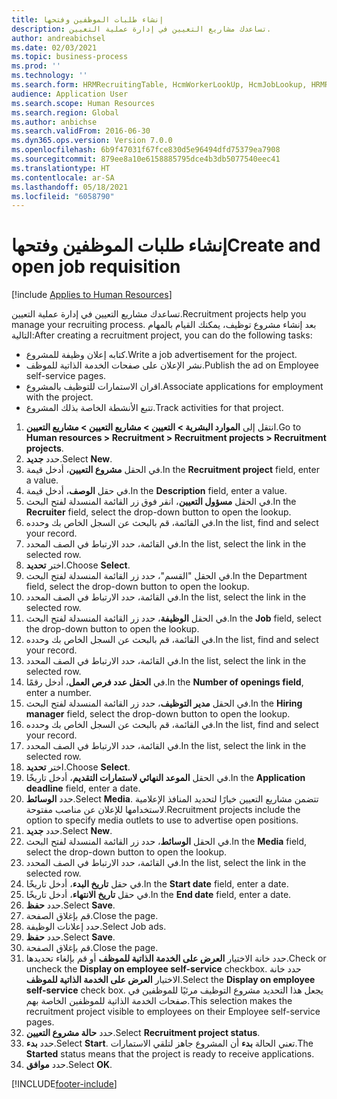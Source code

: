 ```yaml
---
title: إنشاء طلبات الموظفين وفتحها
description: تساعدك مشاريع التعيين في إدارة عملية التعيين.
author: andreabichsel
ms.date: 02/03/2021
ms.topic: business-process
ms.prod: ''
ms.technology: ''
ms.search.form: HRMRecruitingTable, HcmWorkerLookUp, HcmJobLookup, HRMRecruitingMedia, HRMRecruitingJobAd, HcmPersonnelManagementWorkspace
audience: Application User
ms.search.scope: Human Resources
ms.search.region: Global
ms.author: anbichse
ms.search.validFrom: 2016-06-30
ms.dyn365.ops.version: Version 7.0.0
ms.openlocfilehash: 6b9f47031f67fce830d5e96494dfd75379ea7908
ms.sourcegitcommit: 879ee8a10e6158885795dce4b3db5077540eec41
ms.translationtype: HT
ms.contentlocale: ar-SA
ms.lasthandoff: 05/18/2021
ms.locfileid: "6058790"
---
```

# <a name="create-and-open-job-requisition"></a><span data-ttu-id="fde3f-103">إنشاء طلبات الموظفين وفتحها</span><span class="sxs-lookup"><span data-stu-id="fde3f-103">Create and open job requisition</span></span>

[!include [Applies to Human Resources](../includes/applies-to-hr.md)]

<span data-ttu-id="fde3f-104">تساعدك مشاريع التعيين في إدارة عملية التعيين.</span><span class="sxs-lookup"><span data-stu-id="fde3f-104">Recruitment projects help you manage your recruiting process.</span></span> <span data-ttu-id="fde3f-105">بعد إنشاء مشروع توظيف، يمكنك القيام بالمهام التالية:</span><span class="sxs-lookup"><span data-stu-id="fde3f-105">After creating a recruitment project, you can do the following tasks:</span></span>

- <span data-ttu-id="fde3f-106">كتابه إعلان وظيفة للمشروع.</span><span class="sxs-lookup"><span data-stu-id="fde3f-106">Write a job advertisement for the project.</span></span>
- <span data-ttu-id="fde3f-107">نشر الإعلان على صفحات الخدمة الذاتية للموظف.</span><span class="sxs-lookup"><span data-stu-id="fde3f-107">Publish the ad on Employee self-service pages.</span></span>
- <span data-ttu-id="fde3f-108">اقران الاستمارات للتوظيف بالمشروع.</span><span class="sxs-lookup"><span data-stu-id="fde3f-108">Associate applications for employment with the project.</span></span>
- <span data-ttu-id="fde3f-109">تتبع الأنشطة الخاصة بذلك المشروع.</span><span class="sxs-lookup"><span data-stu-id="fde3f-109">Track activities for that project.</span></span> 

1. <span data-ttu-id="fde3f-110">انتقل إلى **الموارد البشرية > التعيين > مشاريع التعيين > مشاريع التعيين**.</span><span class="sxs-lookup"><span data-stu-id="fde3f-110">Go to **Human resources > Recruitment > Recruitment projects > Recruitment projects**.</span></span>
2. <span data-ttu-id="fde3f-111">حدد **جديد**.</span><span class="sxs-lookup"><span data-stu-id="fde3f-111">Select **New**.</span></span>
3. <span data-ttu-id="fde3f-112">في الحقل **مشروع التعيين**، أدخل قيمة.</span><span class="sxs-lookup"><span data-stu-id="fde3f-112">In the **Recruitment project** field, enter a value.</span></span>
4. <span data-ttu-id="fde3f-113">في حقل **الوصف**، أدخل قيمة.</span><span class="sxs-lookup"><span data-stu-id="fde3f-113">In the **Description** field, enter a value.</span></span>
5. <span data-ttu-id="fde3f-114">في الحقل **مسؤول التعيين**، انقر فوق زر القائمة المنسدلة لفتح البحث.</span><span class="sxs-lookup"><span data-stu-id="fde3f-114">In the **Recruiter** field, select the drop-down button to open the lookup.</span></span>
6. <span data-ttu-id="fde3f-115">في القائمة، قم بالبحث عن السجل الخاص بك وحدده.</span><span class="sxs-lookup"><span data-stu-id="fde3f-115">In the list, find and select your record.</span></span>
7. <span data-ttu-id="fde3f-116">في القائمة، حدد الارتباط في الصف المحدد.</span><span class="sxs-lookup"><span data-stu-id="fde3f-116">In the list, select the link in the selected row.</span></span>
8. <span data-ttu-id="fde3f-117">اختر **تحديد**.</span><span class="sxs-lookup"><span data-stu-id="fde3f-117">Choose **Select**.</span></span>
9. <span data-ttu-id="fde3f-118">في الحقل "القسم"، حدد زر القائمة المنسدلة لفتح البحث.</span><span class="sxs-lookup"><span data-stu-id="fde3f-118">In the Department field, select the drop-down button to open the lookup.</span></span>
10. <span data-ttu-id="fde3f-119">في القائمة، حدد الارتباط في الصف المحدد.</span><span class="sxs-lookup"><span data-stu-id="fde3f-119">In the list, select the link in the selected row.</span></span>
11. <span data-ttu-id="fde3f-120">في الحقل **الوظيفة**، حدد زر القائمة المنسدلة لفتح البحث.</span><span class="sxs-lookup"><span data-stu-id="fde3f-120">In the **Job** field, select the drop-down button to open the lookup.</span></span>
12. <span data-ttu-id="fde3f-121">في القائمة، قم بالبحث عن السجل الخاص بك وحدده.</span><span class="sxs-lookup"><span data-stu-id="fde3f-121">In the list, find and select your record.</span></span>
13. <span data-ttu-id="fde3f-122">في القائمة، حدد الارتباط في الصف المحدد.</span><span class="sxs-lookup"><span data-stu-id="fde3f-122">In the list, select the link in the selected row.</span></span>
14. <span data-ttu-id="fde3f-123">في **الحقل عدد فرص العمل‬**، أدخل رقمًا.</span><span class="sxs-lookup"><span data-stu-id="fde3f-123">In the **Number of openings field**, enter a number.</span></span>
15. <span data-ttu-id="fde3f-124">في الحقل **مدير التوظيف‬**، حدد زر القائمة المنسدلة لفتح البحث.</span><span class="sxs-lookup"><span data-stu-id="fde3f-124">In the **Hiring manager** field, select the drop-down button to open the lookup.</span></span>
16. <span data-ttu-id="fde3f-125">في القائمة، قم بالبحث عن السجل الخاص بك وحدده.</span><span class="sxs-lookup"><span data-stu-id="fde3f-125">In the list, find and select your record.</span></span>
17. <span data-ttu-id="fde3f-126">في القائمة، حدد الارتباط في الصف المحدد.</span><span class="sxs-lookup"><span data-stu-id="fde3f-126">In the list, select the link in the selected row.</span></span>
18. <span data-ttu-id="fde3f-127">اختر **تحديد**.</span><span class="sxs-lookup"><span data-stu-id="fde3f-127">Choose **Select**.</span></span>
19. <span data-ttu-id="fde3f-128">في الحقل **الموعد النهائي لاستمارات التقديم‬**، أدخل تاريخًا.</span><span class="sxs-lookup"><span data-stu-id="fde3f-128">In the **Application deadline** field, enter a date.</span></span>
20. <span data-ttu-id="fde3f-129">حدد **الوسائط**.</span><span class="sxs-lookup"><span data-stu-id="fde3f-129">Select **Media**.</span></span> <span data-ttu-id="fde3f-130">تتضمن مشاريع التعيين خيارًا لتحديد المنافذ الإعلامية لاستخدامها للإعلان عن مناصب مفتوحة.</span><span class="sxs-lookup"><span data-stu-id="fde3f-130">Recruitment projects include the option to specify media outlets to use to advertise open positions.</span></span>  
21. <span data-ttu-id="fde3f-131">حدد **جديد**.</span><span class="sxs-lookup"><span data-stu-id="fde3f-131">Select **New**.</span></span>
22. <span data-ttu-id="fde3f-132">في الحقل **الوسائط**، حدد زر القائمة المنسدلة لفتح البحث.</span><span class="sxs-lookup"><span data-stu-id="fde3f-132">In the **Media** field, select the drop-down button to open the lookup.</span></span>
23. <span data-ttu-id="fde3f-133">في القائمة، حدد الارتباط في الصف المحدد.</span><span class="sxs-lookup"><span data-stu-id="fde3f-133">In the list, select the link in the selected row.</span></span>
24. <span data-ttu-id="fde3f-134">في حقل **تاريخ البدء**، أدخل تاريخًا.</span><span class="sxs-lookup"><span data-stu-id="fde3f-134">In the **Start date** field, enter a date.</span></span>
25. <span data-ttu-id="fde3f-135">في حقل **تاريخ الانتهاء**، أدخل تاريخًا.</span><span class="sxs-lookup"><span data-stu-id="fde3f-135">In the **End date** field, enter a date.</span></span>
26. <span data-ttu-id="fde3f-136">حدد **حفظ**.</span><span class="sxs-lookup"><span data-stu-id="fde3f-136">Select **Save**.</span></span>
27. <span data-ttu-id="fde3f-137">قم بإغلاق الصفحة.</span><span class="sxs-lookup"><span data-stu-id="fde3f-137">Close the page.</span></span>
28. <span data-ttu-id="fde3f-138">حدد إعلانات الوظيفة.</span><span class="sxs-lookup"><span data-stu-id="fde3f-138">Select Job ads.</span></span>
29. <span data-ttu-id="fde3f-139">حدد **حفظ**.</span><span class="sxs-lookup"><span data-stu-id="fde3f-139">Select **Save**.</span></span>
30. <span data-ttu-id="fde3f-140">قم بإغلاق الصفحة.</span><span class="sxs-lookup"><span data-stu-id="fde3f-140">Close the page.</span></span>
31. <span data-ttu-id="fde3f-141">حدد خانة الاختيار **العرض على الخدمة الذاتية للموظف** أو قم بإلغاء تحديدها.</span><span class="sxs-lookup"><span data-stu-id="fde3f-141">Check or uncheck the **Display on employee self-service** checkbox.</span></span> <span data-ttu-id="fde3f-142">حدد خانة الاختيار **العرض على الخدمة الذاتية للموظف**.</span><span class="sxs-lookup"><span data-stu-id="fde3f-142">Select the **Display on employee self-service** check box.</span></span> <span data-ttu-id="fde3f-143">يجعل هذا التحديد مشروع التوظيف مرئيًا للموظفين في صفحات الخدمة الذاتية للموظفين الخاصة بهم.</span><span class="sxs-lookup"><span data-stu-id="fde3f-143">This selection makes the recruitment project visible to employees on their Employee self-service pages.</span></span>
32. <span data-ttu-id="fde3f-144">حدد **حالة مشروع التعيين**.</span><span class="sxs-lookup"><span data-stu-id="fde3f-144">Select **Recruitment project status**.</span></span>
33. <span data-ttu-id="fde3f-145">حدد **بدء**.</span><span class="sxs-lookup"><span data-stu-id="fde3f-145">Select **Start**.</span></span> <span data-ttu-id="fde3f-146">تعني الحالة **بدء** أن المشروع جاهز لتلقي الاستمارات.</span><span class="sxs-lookup"><span data-stu-id="fde3f-146">The **Started** status means that the project is ready to receive applications.</span></span>  
34. <span data-ttu-id="fde3f-147">حدد **موافق**.</span><span class="sxs-lookup"><span data-stu-id="fde3f-147">Select **OK**.</span></span>

[!INCLUDE[footer-include](../includes/footer-banner.md)]